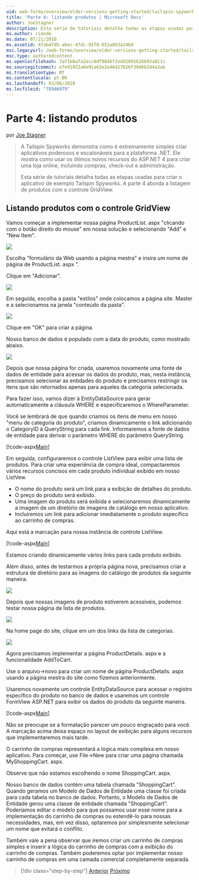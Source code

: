 ```yaml
---
uid: web-forms/overview/older-versions-getting-started/tailspin-spyworks/tailspin-spyworks-part-4
title: 'Parte 4: listando produtos | Microsoft Docs'
author: JoeStagner
description: Esta série de tutoriais detalha todas as etapas usadas para criar o aplicativo de exemplo Tailspin Spyworks. A parte 4 aborda a listagem de produtos com o GridView contr...
ms.author: riande
ms.date: 07/21/2010
ms.assetid: 4fab47d5-a6ec-4fdc-91f0-651a093a24b9
msc.legacyurl: /web-forms/overview/older-versions-getting-started/tailspin-spyworks/tailspin-spyworks-part-4
msc.type: authoredcontent
ms.openlocfilehash: 7af1b8afa2ecc8df9846f2edd2091b26b93a811c
ms.sourcegitcommit: e7e91932a6e91a63e2e46417626f39d6b244a3ab
ms.translationtype: MT
ms.contentlocale: pt-BR
ms.lasthandoff: 03/06/2020
ms.locfileid: "78566979"
---
```

# <a name="part-4-listing-products"></a>Parte 4: listando produtos

por [Joe Stagner](https://github.com/JoeStagner)

> A Tailspin Spyworks demonstra como é extremamente simples criar aplicativos poderosos e escalonáveis para a plataforma .NET. Ele mostra como usar os ótimos novos recursos do ASP.NET 4 para criar uma loja online, incluindo compras, check-out e administração.
> 
> Esta série de tutoriais detalha todas as etapas usadas para criar o aplicativo de exemplo Tailspin Spyworks. A parte 4 aborda a listagem de produtos com o controle GridView.

## <a id="_Toc260221670"></a>Listando produtos com o controle GridView

Vamos começar a implementar nossa página ProductList. aspx "clicando com o botão direito do mouse" em nossa solução e selecionando "Add" e "New Item".

![](tailspin-spyworks-part-4/_static/image1.jpg)

Escolha "formulário da Web usando a página mestra" e insira um nome de página de ProductList. aspx ".

Clique em "Adicionar".

![](tailspin-spyworks-part-4/_static/image2.jpg)

Em seguida, escolha a pasta "estilos" onde colocamos a página site. Master e a selecionamos na janela "conteúdo da pasta".

![](tailspin-spyworks-part-4/_static/image3.jpg)

Clique em "OK" para criar a página.

Nosso banco de dados é populado com a data do produto, como mostrado abaixo.

![](tailspin-spyworks-part-4/_static/image4.jpg)

Depois que nossa página for criada, usaremos novamente uma fonte de dados de entidade para acessar os dados do produto, mas, nesta instância, precisamos selecionar as entidades do produto e precisamos restringir os itens que são retornados apenas para aqueles da categoria selecionada.

Para fazer isso, vamos dizer à EntityDataSource para gerar automaticamente a cláusula WHERE e especificaremos o WhereParameter.

Você se lembrará de que quando criamos os itens de menu em nosso "menu de categoria do produto", criamos dinamicamente o link adicionando o CategoryID à QueryString para cada link. Informaremos a fonte de dados de entidade para derivar o parâmetro WHERE do parâmetro QueryString.

[!code-aspx[Main](tailspin-spyworks-part-4/samples/sample1.aspx)]

Em seguida, configuraremos o controle ListView para exibir uma lista de produtos. Para criar uma experiência de compra ideal, compactaremos vários recursos concisos em cada produto individual exibido em nosso ListVew.

- O nome do produto será um link para a exibição de detalhes do produto.
- O preço do produto será exibido.
- Uma imagem do produto será exibida e selecionaremos dinamicamente a imagem de um diretório de imagens de catálogo em nosso aplicativo.
- Incluiremos um link para adicionar imediatamente o produto específico ao carrinho de compras.

Aqui está a marcação para nossa instância de controle ListView.

[!code-aspx[Main](tailspin-spyworks-part-4/samples/sample2.aspx)]

Estamos criando dinamicamente vários links para cada produto exibido.

Além disso, antes de testarmos a própria página nova, precisamos criar a estrutura de diretório para as imagens do catálogo de produtos da seguinte maneira.

![](tailspin-spyworks-part-4/_static/image1.png)

Depois que nossas imagens de produto estiverem acessíveis, podemos testar nossa página de lista de produtos.

![](tailspin-spyworks-part-4/_static/image5.jpg)

Na home page do site, clique em um dos links da lista de categorias.

![](tailspin-spyworks-part-4/_static/image6.jpg)

Agora precisamos implementar a página ProductDetails. aspx e a funcionalidade AddToCart.

Use o arquivo-&gt;novo para criar um nome de página ProductDetails. aspx usando a página mestra do site como fizemos anteriormente.

Usaremos novamente um controle EntityDataSource para acessar o registro específico do produto no banco de dados e usaremos um controle FormView ASP.NET para exibir os dados do produto da seguinte maneira.

[!code-aspx[Main](tailspin-spyworks-part-4/samples/sample3.aspx)]

Não se preocupe se a formatação parecer um pouco engraçado para você. A marcação acima deixa espaço no layout de exibição para alguns recursos que implementaremos mais tarde.

O carrinho de compras representará a lógica mais complexa em nosso aplicativo. Para começar, use File-&gt;New para criar uma página chamada MyShoppingCart. aspx.

Observe que não estamos escolhendo o nome ShoppingCart. aspx.

Nosso banco de dados contém uma tabela chamada "ShoppingCart". Quando geramos um Modelo de Dados de Entidade uma classe foi criada para cada tabela no banco de dados. Portanto, o Modelo de Dados de Entidade gerou uma classe de entidade chamada "ShoppingCart". Poderíamos editar o modelo para que possamos usar esse nome para a implementação do carrinho de compras ou estendê-lo para nossas necessidades, mas, em vez disso, optaremos por simplesmente selecionar um nome que evitará o conflito.

Também vale a pena observar que iremos criar um carrinho de compras simples e inserir a lógica do carrinho de compras com a exibição do carrinho de compras. Também poderemos optar por implementar nosso carrinho de compras em uma camada comercial completamente separada.

> [!div class="step-by-step"]
> [Anterior](tailspin-spyworks-part-3.md)
> [Próximo](tailspin-spyworks-part-5.md)
